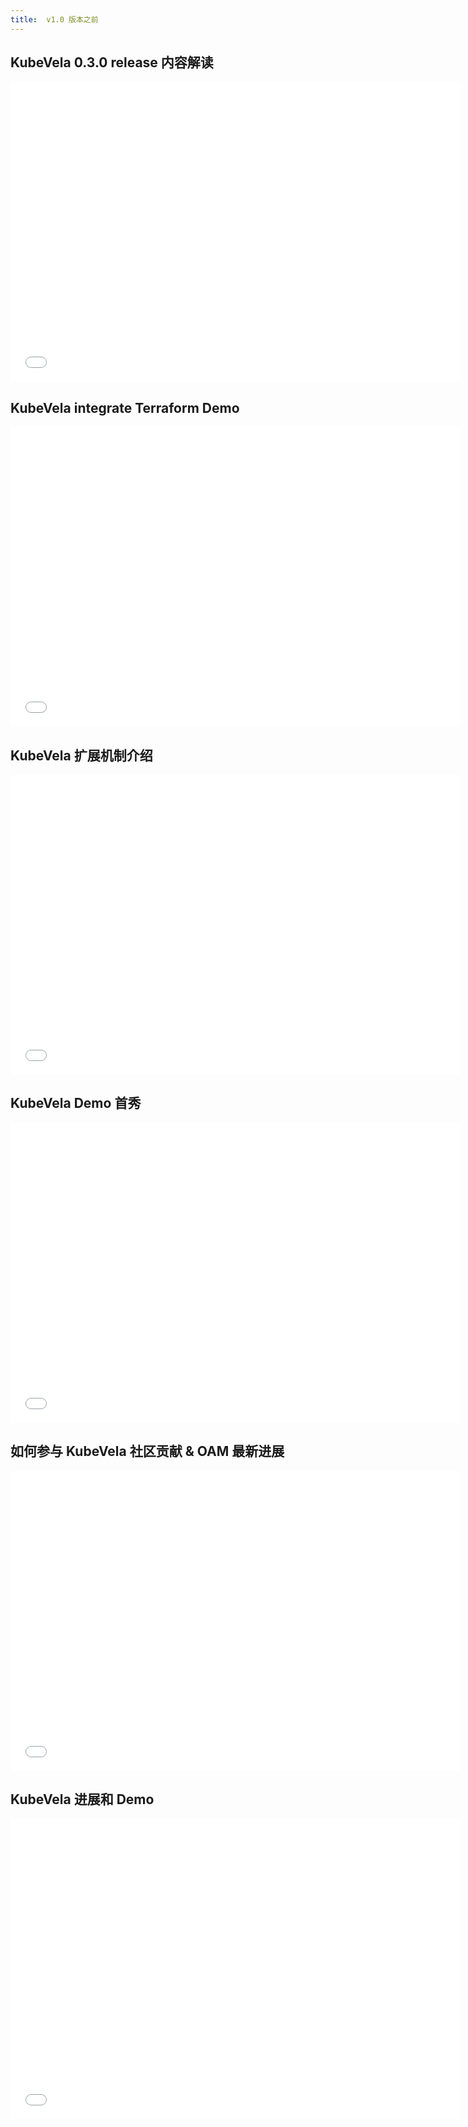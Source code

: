 ```yaml
---
title:  v1.0 版本之前
---
```


## KubeVela 0.3.0 release 内容解读

<iframe height="480" width="720" src="//player.bilibili.com/player.html?aid=628783081&bvid=BV1ft4y1z7qK&cid=288332786&page=1&high_quality=1" scrolling="no" border="0" frameborder="no" framespacing="0" allowfullscreen="true"> </iframe>

## KubeVela integrate Terraform Demo

<iframe height="480" width="720" src="//player.bilibili.com/player.html?aid=586151828&bvid=BV16z4y167St&cid=281765718&page=1&high_quality=1" scrolling="no" border="0" frameborder="no" framespacing="0" allowfullscreen="true"> </iframe>

## KubeVela 扩展机制介绍

<iframe height="480" width="720" src="//player.bilibili.com/player.html?aid=970670966&bvid=BV1Ap4y167ka&cid=267584690&page=1&high_quality=1" scrolling="no" border="0" frameborder="no" framespacing="0" allowfullscreen="true"> </iframe>

## KubeVela Demo 首秀

<iframe height="480" width="720" src="//player.bilibili.com/player.html?aid=330273746&bvid=BV1wA41177vR&cid=257332802&page=1&high_quality=1" scrolling="no" border="0" frameborder="no" framespacing="0" allowfullscreen="true"> </iframe>

## 如何参与 KubeVela 社区贡献 & OAM 最新进展

<iframe height="480" width="720" src="//player.bilibili.com/player.html?aid=457596358&bvid=BV1j5411L78J&cid=247934729&page=1&high_quality=1" scrolling="no" border="0" frameborder="no" framespacing="0" allowfullscreen="true"> </iframe>

## KubeVela 进展和 Demo

<iframe height="480" width="720" src="//player.bilibili.com/player.html?aid=627191295&bvid=BV1nt4y1q7zM&cid=238550448&page=1&high_quality=1" scrolling="no" border="0" frameborder="no" framespacing="0" allowfullscreen="true"> </iframe>